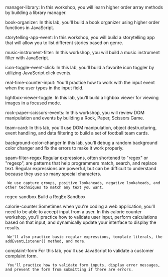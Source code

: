 manager-library:
     In this workshop, you will learn higher order array methods by building a library manager.

book-organizer:
     In this lab, you'll build a book organizer using higher order functions in JavaScript.

storytelling-app-event:
    In this workshop, you will build a storytelling app that will allow you to list different stories based on   genre.

music-instrument-filter:
    In this workshop, you will build a music instrument filter with JavaScript.

icon-toggle-event-click:
     In this lab, you'll build a favorite icon toggler by utilizing JavaScript click events.

real-time-counter-input:
     You'll practice how to work with the input event when the user types in the input field.

lightbox-viewer-toggle:
     In this lab, you'll build a lighbox viewer for viewing images in a focused mode.

rock-paper-scissors-events:
     In this workshop, you will review DOM manipulation and events by building a Rock, Paper, Scissors Game.

team-card:
     In this lab, you'll use DOM manipulation, object destructuring, event handling, and data filtering to build a set of football team cards.

background-color-changer
     In this lab, you'll debug a random background color changer and fix the errors to make it work properly.

spam-filter-regex
     Regular expressions, often shortened to "regex" or "regexp", are patterns that help programmers match, search, and replace text. Regular expressions are powerful, but can be difficult to understand because they use so many special characters.

     We use capture groups, positive lookaheads, negative lookaheads, and other techniques to match any text you want.

regex-sandbox
     Build a RegEx Sandbox

calorie-counter
     Sometimes when you're coding a web application, you'll need to be able to accept input from a user. In this calorie counter workshop, you'll practice how to validate user input, perform calculations based on that input, and dynamically update your interface to display the results.

     We'll also practice basic regular expressions, template literals, the addEventListener() method, and more.

complaint-form
     For this lab, you'll use JavaScript to validate a customer complaint form.

     You'll practice how to validate form inputs, display error messages, and prevent the form from submitting if there are errors.